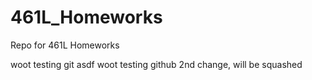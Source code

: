# 461L_Homeworks
Repo for 461L Homeworks

woot testing git
asdf
woot testing github
2nd change, will be squashed